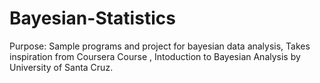 # Bayesian-Statistics
Purpose:
Sample programs and project for  bayesian data analysis, Takes inspiration from Coursera Course , Intoduction to Bayesian Analysis by University of Santa Cruz.
